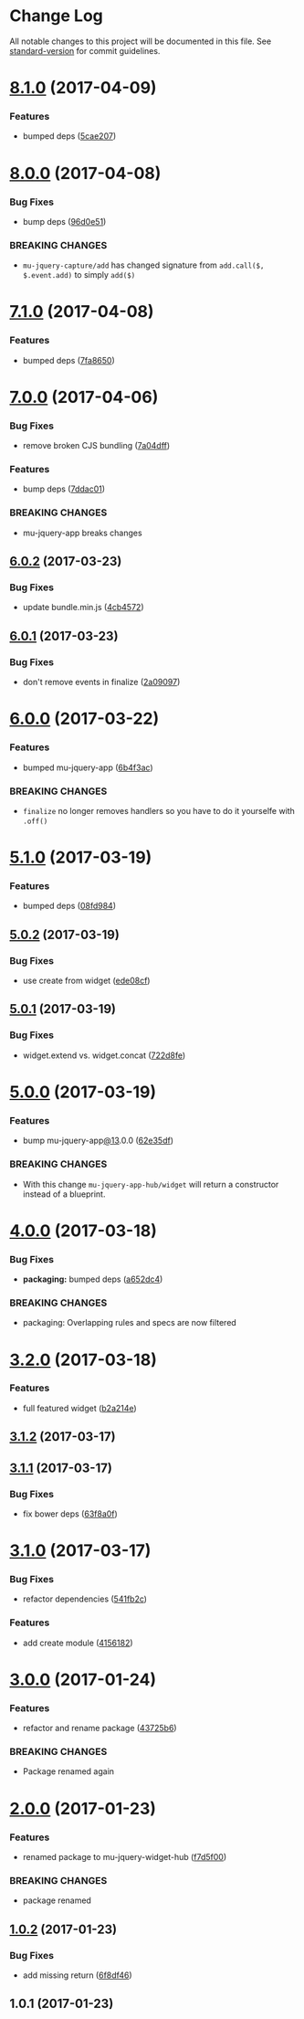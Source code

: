 # Change Log

All notable changes to this project will be documented in this file. See [standard-version](https://github.com/conventional-changelog/standard-version) for commit guidelines.

<a name="8.1.0"></a>
# [8.1.0](https://github.com/mu-lib/mu-jquery-app-hub/compare/v8.0.0...v8.1.0) (2017-04-09)


### Features

* bumped deps ([5cae207](https://github.com/mu-lib/mu-jquery-app-hub/commit/5cae207))



<a name="8.0.0"></a>
# [8.0.0](https://github.com/mu-lib/mu-jquery-app-hub/compare/v7.1.0...v8.0.0) (2017-04-08)


### Bug Fixes

* bump deps ([96d0e51](https://github.com/mu-lib/mu-jquery-app-hub/commit/96d0e51))


### BREAKING CHANGES

* `mu-jquery-capture/add` has changed signature from `add.call($, $.event.add)` to simply `add($)`



<a name="7.1.0"></a>
# [7.1.0](https://github.com/mu-lib/mu-jquery-app-hub/compare/v7.0.0...v7.1.0) (2017-04-08)


### Features

* bumped deps ([7fa8650](https://github.com/mu-lib/mu-jquery-app-hub/commit/7fa8650))



<a name="7.0.0"></a>
# [7.0.0](https://github.com/mu-lib/mu-jquery-app-hub/compare/v6.0.2...v7.0.0) (2017-04-06)


### Bug Fixes

* remove broken CJS bundling ([7a04dff](https://github.com/mu-lib/mu-jquery-app-hub/commit/7a04dff))


### Features

* bump deps ([7ddac01](https://github.com/mu-lib/mu-jquery-app-hub/commit/7ddac01))


### BREAKING CHANGES

* mu-jquery-app breaks changes



<a name="6.0.2"></a>
## [6.0.2](https://github.com/mu-lib/mu-jquery-app-hub/compare/v6.0.1...v6.0.2) (2017-03-23)


### Bug Fixes

* update bundle.min.js ([4cb4572](https://github.com/mu-lib/mu-jquery-app-hub/commit/4cb4572))



<a name="6.0.1"></a>
## [6.0.1](https://github.com/mu-lib/mu-jquery-app-hub/compare/v6.0.0...v6.0.1) (2017-03-23)


### Bug Fixes

* don't remove events in finalize ([2a09097](https://github.com/mu-lib/mu-jquery-app-hub/commit/2a09097))



<a name="6.0.0"></a>
# [6.0.0](https://github.com/mu-lib/mu-jquery-app-hub/compare/v5.1.0...v6.0.0) (2017-03-22)


### Features

* bumped mu-jquery-app ([6b4f3ac](https://github.com/mu-lib/mu-jquery-app-hub/commit/6b4f3ac))


### BREAKING CHANGES

* `finalize` no longer removes handlers so you have to do it yourselfe with `.off()`



<a name="5.1.0"></a>
# [5.1.0](https://github.com/mu-lib/mu-jquery-app-hub/compare/v5.0.2...v5.1.0) (2017-03-19)


### Features

* bumped deps ([08fd984](https://github.com/mu-lib/mu-jquery-app-hub/commit/08fd984))



<a name="5.0.2"></a>
## [5.0.2](https://github.com/mu-lib/mu-jquery-app-hub/compare/v5.0.1...v5.0.2) (2017-03-19)


### Bug Fixes

* use create from widget ([ede08cf](https://github.com/mu-lib/mu-jquery-app-hub/commit/ede08cf))



<a name="5.0.1"></a>
## [5.0.1](https://github.com/mu-lib/mu-jquery-app-hub/compare/v5.0.0...v5.0.1) (2017-03-19)


### Bug Fixes

* widget.extend vs. widget.concat ([722d8fe](https://github.com/mu-lib/mu-jquery-app-hub/commit/722d8fe))



<a name="5.0.0"></a>
# [5.0.0](https://github.com/mu-lib/mu-jquery-app-hub/compare/v4.0.0...v5.0.0) (2017-03-19)


### Features

* bump mu-jquery-app[@13](https://github.com/13).0.0 ([62e35df](https://github.com/mu-lib/mu-jquery-app-hub/commit/62e35df))


### BREAKING CHANGES

* With this change `mu-jquery-app-hub/widget` will return a constructor instead of a blueprint.



<a name="4.0.0"></a>
# [4.0.0](https://github.com/mu-lib/mu-jquery-app-hub/compare/v3.2.0...v4.0.0) (2017-03-18)


### Bug Fixes

* **packaging:** bumped deps ([a652dc4](https://github.com/mu-lib/mu-jquery-app-hub/commit/a652dc4))


### BREAKING CHANGES

* packaging: Overlapping rules and specs are now filtered



<a name="3.2.0"></a>
# [3.2.0](https://github.com/mu-lib/mu-jquery-app-hub/compare/v3.1.2...v3.2.0) (2017-03-18)


### Features

* full featured widget ([b2a214e](https://github.com/mu-lib/mu-jquery-app-hub/commit/b2a214e))



<a name="3.1.2"></a>
## [3.1.2](https://github.com/mu-lib/mu-jquery-app-hub/compare/v3.1.1...v3.1.2) (2017-03-17)



<a name="3.1.1"></a>
## [3.1.1](https://github.com/mu-lib/mu-jquery-app-hub/compare/v3.1.0...v3.1.1) (2017-03-17)


### Bug Fixes

* fix bower deps ([63f8a0f](https://github.com/mu-lib/mu-jquery-app-hub/commit/63f8a0f))



<a name="3.1.0"></a>
# [3.1.0](https://github.com/mu-lib/mu-jquery-app-hub/compare/v3.0.0...v3.1.0) (2017-03-17)


### Bug Fixes

* refactor dependencies ([541fb2c](https://github.com/mu-lib/mu-jquery-app-hub/commit/541fb2c))


### Features

* add create module ([4156182](https://github.com/mu-lib/mu-jquery-app-hub/commit/4156182))



<a name="3.0.0"></a>
# [3.0.0](https://github.com/mu-lib/mu-jquery-app-hub/compare/v2.0.0...v3.0.0) (2017-01-24)


### Features

* refactor and rename package ([43725b6](https://github.com/mu-lib/mu-jquery-app-hub/commit/43725b6))


### BREAKING CHANGES

* Package renamed again



<a name="2.0.0"></a>
# [2.0.0](https://github.com/mu-lib/mu-jquery-widget-hub/compare/v1.0.2...v2.0.0) (2017-01-23)


### Features

* renamed package to mu-jquery-widget-hub ([f7d5f00](https://github.com/mu-lib/mu-jquery-widget-hub/commit/f7d5f00))


### BREAKING CHANGES

* package renamed



<a name="1.0.2"></a>
## [1.0.2](https://github.com/mu-lib/mu-jquery-app-hub/compare/v1.0.1...v1.0.2) (2017-01-23)


### Bug Fixes

* add missing return ([6f8df46](https://github.com/mu-lib/mu-jquery-app-hub/commit/6f8df46))



<a name="1.0.1"></a>
## 1.0.1 (2017-01-23)
